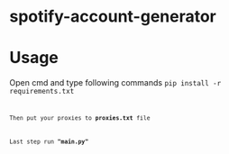 # spotify-account-generator

# Usage

Open cmd and type following commands
<code>pip install -r requirements.txt<code>
  
Then put your proxies to **proxies.txt** file

  
Last step run **"main.py"**






